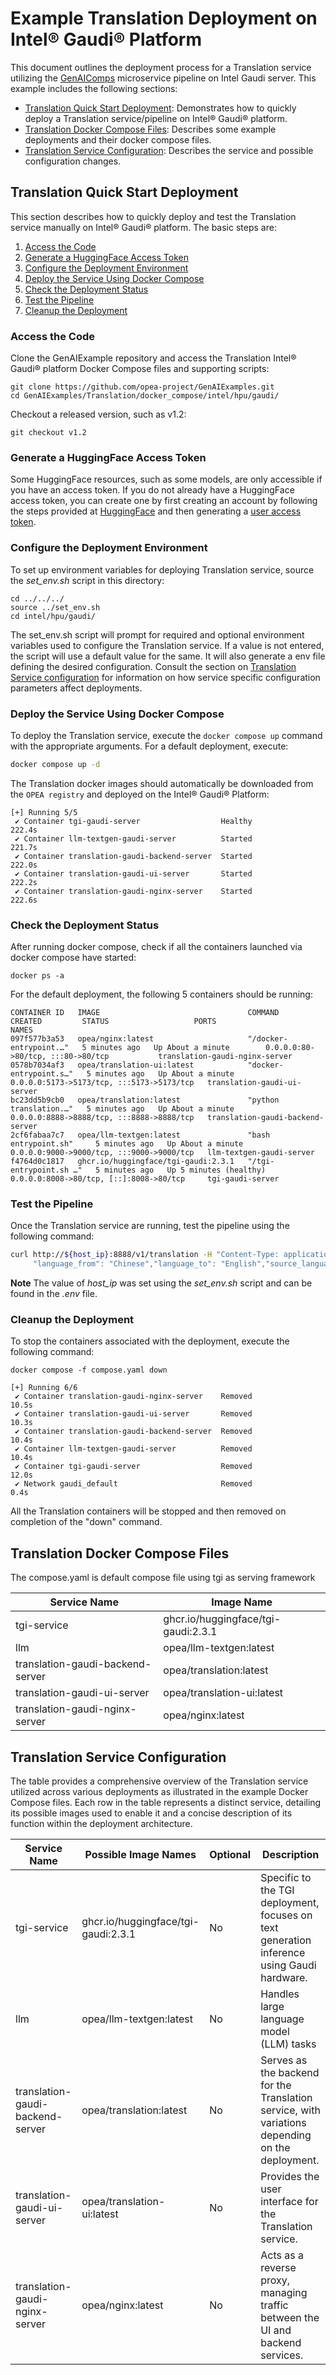 # Example Translation Deployment on Intel® Gaudi® Platform

This document outlines the deployment process for a Translation service utilizing the [GenAIComps](https://github.com/opea-project/GenAIComps.git) microservice pipeline on Intel Gaudi server. This example includes the following sections:

- [Translation Quick Start Deployment](#translation-quick-start-deployment): Demonstrates how to quickly deploy a Translation service/pipeline on Intel® Gaudi® platform.
- [Translation Docker Compose Files](#translation-docker-compose-files): Describes some example deployments and their docker compose files.
- [Translation Service Configuration](#translation-service-configuration): Describes the service and possible configuration changes.

## Translation Quick Start Deployment

This section describes how to quickly deploy and test the Translation service manually on Intel® Gaudi® platform. The basic steps are:

1. [Access the Code](#access-the-code)
2. [Generate a HuggingFace Access Token](#generate-a-huggingface-access-token)
3. [Configure the Deployment Environment](#configure-the-deployment-environment)
4. [Deploy the Service Using Docker Compose](#deploy-the-service-using-docker-compose)
5. [Check the Deployment Status](#check-the-deployment-status)
6. [Test the Pipeline](#test-the-pipeline)
7. [Cleanup the Deployment](#cleanup-the-deployment)

### Access the Code

Clone the GenAIExample repository and access the Translation Intel® Gaudi® platform Docker Compose files and supporting scripts:

```
git clone https://github.com/opea-project/GenAIExamples.git
cd GenAIExamples/Translation/docker_compose/intel/hpu/gaudi/
```

Checkout a released version, such as v1.2:

```
git checkout v1.2
```

### Generate a HuggingFace Access Token

Some HuggingFace resources, such as some models, are only accessible if you have an access token. If you do not already have a HuggingFace access token, you can create one by first creating an account by following the steps provided at [HuggingFace](https://huggingface.co/) and then generating a [user access token](https://huggingface.co/docs/transformers.js/en/guides/private#step-1-generating-a-user-access-token).

### Configure the Deployment Environment

To set up environment variables for deploying Translation service, source the _set_env.sh_ script in this directory:

```
cd ../../../
source ../set_env.sh
cd intel/hpu/gaudi/
```

The set_env.sh script will prompt for required and optional environment variables used to configure the Translation service. If a value is not entered, the script will use a default value for the same. It will also generate a env file defining the desired configuration. Consult the section on [Translation Service configuration](#translation-service-configuration) for information on how service specific configuration parameters affect deployments.

### Deploy the Service Using Docker Compose

To deploy the Translation service, execute the `docker compose up` command with the appropriate arguments. For a default deployment, execute:

```bash
docker compose up -d
```

The Translation docker images should automatically be downloaded from the `OPEA registry` and deployed on the Intel® Gaudi® Platform:

```
[+] Running 5/5
 ✔ Container tgi-gaudi-server                  Healthy                                                          222.4s
 ✔ Container llm-textgen-gaudi-server          Started                                                          221.7s
 ✔ Container translation-gaudi-backend-server  Started                                                          222.0s
 ✔ Container translation-gaudi-ui-server       Started                                                          222.2s
 ✔ Container translation-gaudi-nginx-server    Started                                                          222.6s
```

### Check the Deployment Status

After running docker compose, check if all the containers launched via docker compose have started:

```
docker ps -a
```

For the default deployment, the following 5 containers should be running:

```
CONTAINER ID   IMAGE                                 COMMAND                  CREATED         STATUS                   PORTS                                       NAMES
097f577b3a53   opea/nginx:latest                     "/docker-entrypoint.…"   5 minutes ago   Up About a minute        0.0.0.0:80->80/tcp, :::80->80/tcp           translation-gaudi-nginx-server
0578b7034af3   opea/translation-ui:latest            "docker-entrypoint.s…"   5 minutes ago   Up About a minute        0.0.0.0:5173->5173/tcp, :::5173->5173/tcp   translation-gaudi-ui-server
bc23dd5b9cb0   opea/translation:latest               "python translation.…"   5 minutes ago   Up About a minute        0.0.0.0:8888->8888/tcp, :::8888->8888/tcp   translation-gaudi-backend-server
2cf6fabaa7c7   opea/llm-textgen:latest               "bash entrypoint.sh"     5 minutes ago   Up About a minute        0.0.0.0:9000->9000/tcp, :::9000->9000/tcp   llm-textgen-gaudi-server
f4764d0c1817   ghcr.io/huggingface/tgi-gaudi:2.3.1   "/tgi-entrypoint.sh …"   5 minutes ago   Up 5 minutes (healthy)   0.0.0.0:8008->80/tcp, [::]:8008->80/tcp     tgi-gaudi-server
```

### Test the Pipeline

Once the Translation service are running, test the pipeline using the following command:

```bash
curl http://${host_ip}:8888/v1/translation -H "Content-Type: application/json" -d '{
     "language_from": "Chinese","language_to": "English","source_language": "我爱机器翻译。"}'
```

**Note** The value of _host_ip_ was set using the _set_env.sh_ script and can be found in the _.env_ file.

### Cleanup the Deployment

To stop the containers associated with the deployment, execute the following command:

```
docker compose -f compose.yaml down
```

```
[+] Running 6/6
 ✔ Container translation-gaudi-nginx-server    Removed                                                                                                                                                10.5s
 ✔ Container translation-gaudi-ui-server       Removed                                                                                                                                                10.3s
 ✔ Container translation-gaudi-backend-server  Removed                                                                                                                                                10.4s
 ✔ Container llm-textgen-gaudi-server          Removed                                                                                                                                                10.4s
 ✔ Container tgi-gaudi-server                  Removed                                                                                                                                                12.0s
 ✔ Network gaudi_default                       Removed                                                                                                                                                 0.4s
```

All the Translation containers will be stopped and then removed on completion of the "down" command.

## Translation Docker Compose Files

The compose.yaml is default compose file using tgi as serving framework

| Service Name                     | Image Name                          |
| -------------------------------- | ----------------------------------- |
| tgi-service                      | ghcr.io/huggingface/tgi-gaudi:2.3.1 |
| llm                              | opea/llm-textgen:latest             |
| translation-gaudi-backend-server | opea/translation:latest             |
| translation-gaudi-ui-server      | opea/translation-ui:latest          |
| translation-gaudi-nginx-server   | opea/nginx:latest                   |

## Translation Service Configuration

The table provides a comprehensive overview of the Translation service utilized across various deployments as illustrated in the example Docker Compose files. Each row in the table represents a distinct service, detailing its possible images used to enable it and a concise description of its function within the deployment architecture.

| Service Name                     | Possible Image Names                | Optional | Description                                                                                     |
| -------------------------------- | ----------------------------------- | -------- | ----------------------------------------------------------------------------------------------- |
| tgi-service                      | ghcr.io/huggingface/tgi-gaudi:2.3.1 | No       | Specific to the TGI deployment, focuses on text generation inference using Gaudi hardware.      |
| llm                              | opea/llm-textgen:latest             | No       | Handles large language model (LLM) tasks                                                        |
| translation-gaudi-backend-server | opea/translation:latest             | No       | Serves as the backend for the Translation service, with variations depending on the deployment. |
| translation-gaudi-ui-server      | opea/translation-ui:latest          | No       | Provides the user interface for the Translation service.                                        |
| translation-gaudi-nginx-server   | opea/nginx:latest                   | No       | Acts as a reverse proxy, managing traffic between the UI and backend services.                  |
